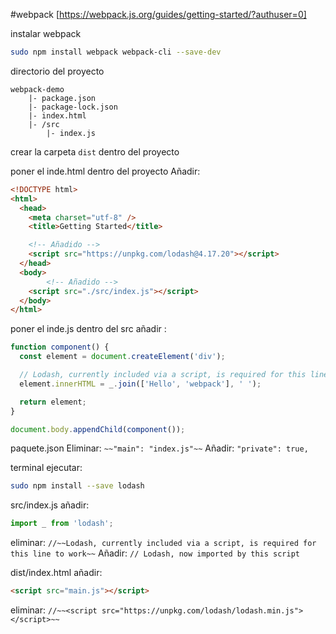 

#webpack [https://webpack.js.org/guides/getting-started/?authuser=0]

instalar webpack
    
```bash
sudo npm install webpack webpack-cli --save-dev
```

directorio del proyecto 
    
```
webpack-demo
    |- package.json
    |- package-lock.json
    |- index.html
    |- /src
        |- index.js
```

crear la carpeta `dist` dentro del proyecto

poner el inde.html dentro del proyecto
    Añadir:
```html
<!DOCTYPE html>
<html>
  <head>
    <meta charset="utf-8" />
    <title>Getting Started</title>

    <!-- Añadido -->
    <script src="https://unpkg.com/lodash@4.17.20"></script>
  </head>
  <body>
        <!-- Añadido -->
    <script src="./src/index.js"></script>
  </body>
</html>

```

poner el inde.js dentro del src
    añadir :

```js
function component() {
  const element = document.createElement('div');

  // Lodash, currently included via a script, is required for this line to work
  element.innerHTML = _.join(['Hello', 'webpack'], ' ');

  return element;
}

document.body.appendChild(component());
```


paquete.json
    Eliminar:
    `~~"main": "index.js"~~`
    Añadir:
    `"private": true,`


terminal
    ejecutar:
```bash
sudo npm install --save lodash
```

src/index.js
    añadir:
```js
import _ from 'lodash';
```
eliminar: 
`//~~Lodash, currently included via a script, is required for this line to work~~`
Añadir:
`// Lodash, now imported by this script`

dist/index.html
    añadir:
```html
<script src="main.js"></script>
```
eliminar:
`//~~<script src="https://unpkg.com/lodash/lodash.min.js"></script>~~`